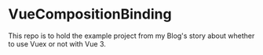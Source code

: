 # VueCompositionBinding

This repo is to hold the example project from my Blog's story about whether to use Vuex or not with Vue 3.